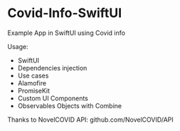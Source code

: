 # Covid-Info-SwiftUI
Example App in SwiftUI using Covid info

Usage: 

- SwiftUI
- Dependencies injection
- Use cases
- Alamofire
- PromiseKit
- Custom UI Components
- Observables Objects with Combine

Thanks to NovelCOVID API:
github.com/NovelCOVID/API
